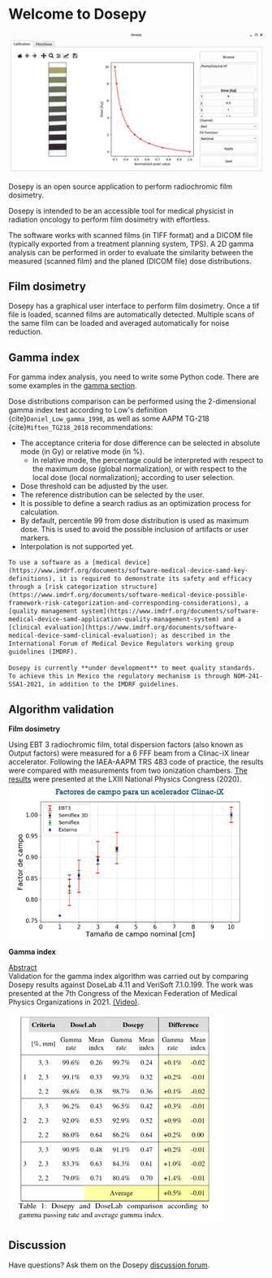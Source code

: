 # Welcome to Dosepy

![Portada_Dosepy](../assets/Calibration_tab.png)

Dosepy is an open source application to perform radiochromic film dosimetry.

Dosepy is intended to be an accessible tool for medical physicist in radiation oncology to perform film dosimetry with effortless.

The software works with scanned films (in TIFF format) and a DICOM file (typically exported from a treatment planning system, TPS).
A 2D gamma analysis can be performed in order to evaluate the similarity between the measured (scanned film) and the planed (DICOM file) dose distributions.

## Film dosimetry

Dosepy has a graphical user interface to perform film dosimetry. Once a tif file is loaded, scanned films are automatically detected. Multiple scans of the same film can be loaded and averaged automatically for noise reduction.

## Gamma index

For gamma index analysis, you need to write some Python code. There are some examples in the [gamma section](gamma.ipynb).

 Dose distributions comparison can be performed using the 2-dimensional gamma index test according to Low's definition {cite}`Daniel_Low_gamma_1998`, as well as some AAPM TG-218 {cite}`Miften_TG218_2018` recommendations:

* The acceptance criteria for dose difference can be selected in absolute mode (in Gy) or relative mode (in %).
  * In relative mode, the percentage could be interpreted with respect to the maximum dose (global normalization), or with respect to the local dose (local normalization); according to user selection.
* Dose threshold can be adjusted by the user.
* The reference distribution can be selected by the user.
* It is possible to define a search radius as an optimization process for calculation.
* By default, percentile 99 from dose distribution is used as maximum dose. This is used to avoid the possible inclusion of artifacts or user markers.
* Interpolation is not supported yet.

```{warning}
To use a software as a [medical device](https://www.imdrf.org/documents/software-medical-device-samd-key-definitions), it is required to demonstrate its safety and efficacy through a [risk categorization structure](https://www.imdrf.org/documents/software-medical-device-possible-framework-risk-categorization-and-corresponding-considerations), a [quality management system](https://www.imdrf.org/documents/software-medical-device-samd-application-quality-management-system) and a [clinical evaluation](https://www.imdrf.org/documents/software-medical-device-samd-clinical-evaluation); as described in the International Forum of Medical Device Regulators working group guidelines (IMDRF).

Dosepy is currently **under development** to meet quality standards. To achieve this in Mexico the regulatory mechanism is through NOM-241-SSA1-2021, in addition to the IMDRF guidelines.
```

## Algorithm validation


**Film dosimetry**

Using EBT 3 radiochromic film, total dispersion factors (also known as Output factors) were measured for a 6 FFF beam from a Clinac-iX linear accelerator. Following the IAEA-AAPM TRS 483 code of practice, the results were compared with measurements from two ionization chambers. [The results](https://smf.mx/programas/congreso-nacional-de-fisica/memorias-cnf/) were presented at the LXIII National Physics Congress (2020).
![Image_factores_campo](../assets/Factores_de_campo_6FFF.png)


**Gamma index**

[Abstract](https://github.com/LuisOlivaresJ/Dosepy/blob/2bf579e6c33c347ef8f0cdd6f4ee7534798f0d13/docs/assets/validation.pdf)<br/>
Validation for the gamma index algorithm was carried out by comparing Dosepy results against DoseLab 4.11 and VeriSoft 7.1.0.199. The work was presented at the 7th Congress of the Mexican Federation of Medical Physics Organizations in 2021. [(Video)](https://youtu.be/HM4qkYGzNFc).

![valid_gamma](../assets/valid_gamma_1.png)

## Discussion
Have questions? Ask them on the Dosepy [discussion forum](https://groups.google.com/g/dosepy).

```{tableofcontents}
```
